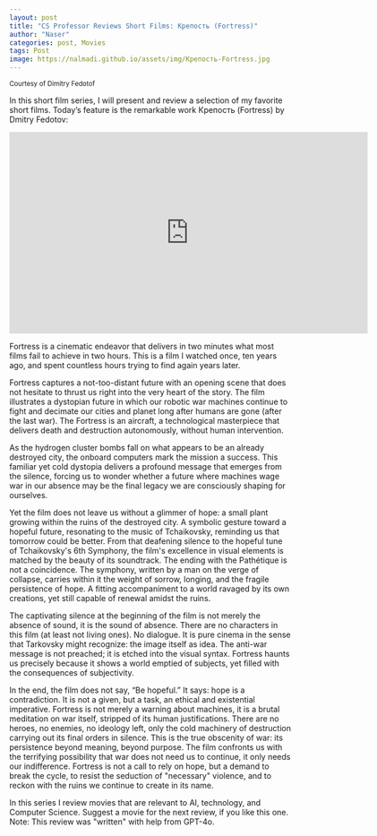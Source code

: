 ```yaml
---
layout: post
title: "CS Professor Reviews Short Films: Крепость (Fortress)"
author: "Naser"
categories: post, Movies
tags: Post
image: https://nalmadi.github.io/assets/img/Крепость-Fortress.jpg
---
```

<sup>Courtesy of Dimitry Fedotof</sup>


In this short film series, I will present and review a selection of my favorite short films. Today’s feature is the remarkable work Крепость (Fortress) by Dmitry Fedotov:

<iframe title="vimeo-player" src="https://player.vimeo.com/video/67768281?h=ed0ad590ec" width="640" height="360" frameborder="0"    allowfullscreen></iframe> 




Fortress is a cinematic endeavor that delivers in two minutes what most films fail to achieve in two hours. This is a film I watched once, ten years ago, and spent countless hours trying to find again years later. 

Fortress captures a not-too-distant future with an opening scene that does not hesitate to thrust us right into the very heart of the story. The film illustrates a dystopian future in which our robotic war machines continue to fight and decimate our cities and planet long after humans are gone (after the last war). The Fortress is an aircraft, a technological masterpiece that delivers death and destruction autonomously, without human intervention. 

As the hydrogen cluster bombs fall on what appears to be an already destroyed city, the onboard computers mark the mission a success. This familiar yet cold dystopia delivers a profound message that emerges from the silence, forcing us to wonder whether a future where machines wage war in our absence may be the final legacy we are consciously shaping for ourselves. 

Yet the film does not leave us without a glimmer of hope: a small plant growing within the ruins of the destroyed city. A symbolic gesture toward a hopeful future, resonating to the music of Tchaikovsky, reminding us that tomorrow could be better. From that deafening silence to the hopeful tune of Tchaikovsky's 6th Symphony, the film's excellence in visual elements is matched by the beauty of its soundtrack. The ending with the Pathétique is not a coincidence. The symphony, written by a man on the verge of collapse, carries within it the weight of sorrow, longing, and the fragile persistence of hope. A fitting accompaniment to a world ravaged by its own creations, yet still capable of renewal amidst the ruins.

The captivating silence at the beginning of the film is not merely the absence of sound, it is the sound of absence.  There are no characters in this film (at least not living ones). No dialogue. It is pure cinema in the sense that Tarkovsky might recognize: the image itself as idea. The anti-war message is not preached; it is etched into the visual syntax. Fortress haunts us precisely because it shows a world emptied of subjects, yet filled with the consequences of subjectivity.

In the end, the film does not say, “Be hopeful.” It says: hope is a contradiction. It is not a given, but a task, an ethical and existential imperative. Fortress is not merely a warning about machines, it is a brutal meditation on war itself, stripped of its human justifications. There are no heroes, no enemies, no ideology left, only the cold machinery of destruction carrying out its final orders in silence. This is the true obscenity of war: its persistence beyond meaning, beyond purpose. The film confronts us with the terrifying possibility that war does not need us to continue, it only needs our indifference. Fortress is not a call to rely on hope, but a demand to break the cycle, to resist the seduction of "necessary" violence, and to reckon with the ruins we continue to create in its name.

In this series I review movies that are relevant to AI, technology, and Computer Science.  Suggest a movie for the next review, if you like this one.
Note: This review was "written" with help from GPT-4o.

